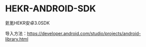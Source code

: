 # HEKR-ANDROID-SDK

氦氪HEKR安卓3.0SDK

导入方法：https://developer.android.com/studio/projects/android-library.html


